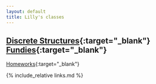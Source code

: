 ```yaml
---
layout: default
title: Lilly's classes
---
```

[Discrete Structures](https://course.ccs.neu.edu/cs1800f19/){:target="_blank"}  
[Fundies](https://course.ccs.neu.edu/cs2500f19/){:target="_blank"}
-
[Homeworks](https://course.ccs.neu.edu/cs2500f19/Homeworks.html){:target="_blank"}  

{% include_relative links.md %}

